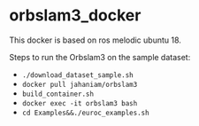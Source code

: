 # orbslam3_docker

This docker is based on ros melodic ubuntu 18.

Steps to run the Orbslam3 on the sample dataset:

- `./download_dataset_sample.sh`
- `docker pull jahaniam/orbslam3`
- `build_container.sh`
- `docker exec -it orbslam3 bash`
- `cd Examples&&./euroc_examples.sh`

